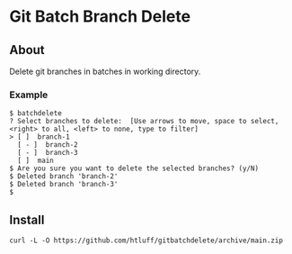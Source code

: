 # Git Batch Branch Delete

## About

Delete git branches in batches in working directory.

### Example

```
$ batchdelete      
? Select branches to delete:  [Use arrows to move, space to select, <right> to all, <left> to none, type to filter]
> [ ]  branch-1
  [ - ]  branch-2
  [ - ]  branch-3
  [ ]  main
$ Are you sure you want to delete the selected branches? (y/N)
$ Deleted branch 'branch-2'
$ Deleted branch 'branch-3'
$
```

## Install

`curl -L -O https://github.com/htluff/gitbatchdelete/archive/main.zip`
